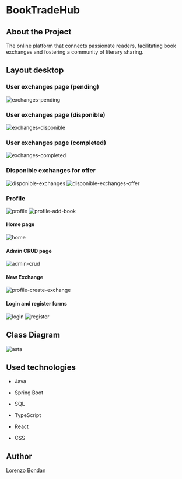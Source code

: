 # BookTradeHub

## About the Project

The online platform that connects passionate readers, facilitating book exchanges and fostering a community of literary sharing.

## Layout desktop

### User exchanges page (pending)
![exchanges-pending](https://github.com/LorenzoBondan/BookTradeHub/assets/105743965/a869e3b7-a4e6-4e65-8018-77891c9a5375)

### User exchanges page (disponible)
![exchanges-disponible](https://github.com/LorenzoBondan/BookTradeHub/assets/105743965/a2d0efd3-c632-4622-bb9a-ad98cad437de)

### User exchanges page (completed)
![exchanges-completed](https://github.com/LorenzoBondan/BookTradeHub/assets/105743965/84afc6b8-a700-4a06-84dd-cf20a1999cd4)

### Disponible exchanges for offer
![disponible-exchanges](https://github.com/LorenzoBondan/BookTradeHub/assets/105743965/863d20b7-0a13-4435-a0f7-67b958b52628)
![disponible-exchanges-offer](https://github.com/LorenzoBondan/BookTradeHub/assets/105743965/684bbc99-d8ff-46dc-9b0a-ebb120b954c2)

### Profile
![profile](https://github.com/LorenzoBondan/BookTradeHub/assets/105743965/bef03c95-2425-4347-aace-1e4c75b17af4)
![profile-add-book](https://github.com/LorenzoBondan/BookTradeHub/assets/105743965/20c061a3-69f8-4ba0-8525-e81566301e23)

#### Home page
![home](https://github.com/LorenzoBondan/BookTradeHub/assets/105743965/3b557321-68de-4674-aafc-bdb87a435919)

#### Admin CRUD page
![admin-crud](https://github.com/LorenzoBondan/BookTradeHub/assets/105743965/9c4aab1c-5802-4cf8-bf3a-97bb51613142)

#### New Exchange
![profile-create-exchange](https://github.com/LorenzoBondan/BookTradeHub/assets/105743965/b306a0ca-6735-49e9-bd68-0b229b1bbe10)

#### Login and register forms
![login](https://github.com/LorenzoBondan/BookTradeHub/assets/105743965/1c3fdeb1-ae86-4d86-a937-3a9b5b63efbe)
![register](https://github.com/LorenzoBondan/BookTradeHub/assets/105743965/9cbf00b2-5f5f-46d5-b2b8-8741f40e4857)

## Class Diagram
![asta](https://github.com/LorenzoBondan/BookTradeHub/assets/105743965/f4be88f0-8c1c-42bf-8237-6efc5d62bb61)

## Used technologies

- Java
- Spring Boot
- SQL

- TypeScript
- React
- CSS

## Author

[Lorenzo Bondan](HTTPS://WWW.LINKEDIN.COM/IN/LORENZO-BONDAN-108B42236)

